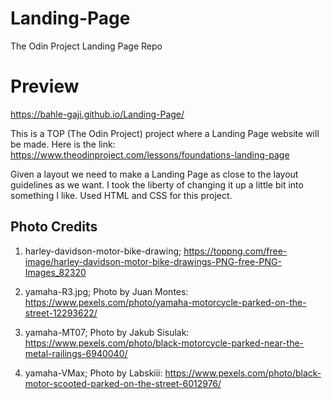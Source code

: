 # Landing-Page
The Odin Project Landing Page Repo

# Preview 
https://bahle-gaji.github.io/Landing-Page/

This is a TOP (The Odin Project) project where a Landing Page website will be made. Here is the link: https://www.theodinproject.com/lessons/foundations-landing-page

Given a layout we need to make a Landing Page as close to the layout guidelines as we want. I took the liberty of changing it up a little bit into something I like. Used HTML and CSS for this project.


## Photo Credits
1. harley-davidson-motor-bike-drawing; https://toppng.com/free-image/harley-davidson-motor-bike-drawings-PNG-free-PNG-Images_82320

2. yamaha-R3.jpg; Photo by Juan Montes: https://www.pexels.com/photo/yamaha-motorcycle-parked-on-the-street-12293622/

3. yamaha-MT07; Photo by Jakub Sisulak: https://www.pexels.com/photo/black-motorcycle-parked-near-the-metal-railings-6940040/

4. yamaha-VMax; Photo by Labskiii: https://www.pexels.com/photo/black-motor-scooted-parked-on-the-street-6012976/
